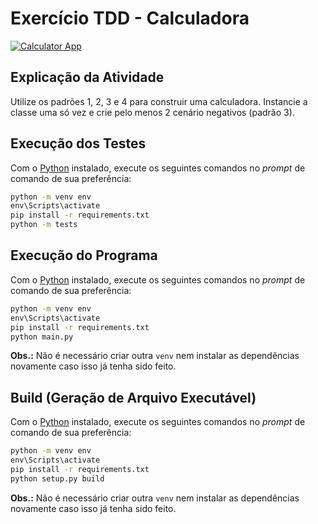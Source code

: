# Exercício TDD - Calculadora

[![Calculator App](https://github.com/bio353/github-actions/actions/workflows/python-app.yml/badge.svg)](https://github.com/bio353/github-actions/actions/workflows/python-app.yml)

## Explicação da Atividade

Utilize os padrões 1, 2, 3 e 4 para construir uma calculadora. Instancie a classe uma só vez e crie pelo menos 2 cenário negativos (padrão 3).

## Execução dos Testes

Com o [Python](https://www.python.org/downloads/) instalado, execute os seguintes comandos no _prompt_ de comando de sua preferência:

```cmd
python -m venv env
env\Scripts\activate
pip install -r requirements.txt
python -m tests
```

## Execução do Programa

Com o [Python](https://www.python.org/downloads/) instalado, execute os seguintes comandos no _prompt_ de comando de sua preferência:

```cmd
python -m venv env
env\Scripts\activate
pip install -r requirements.txt
python main.py
```

**Obs.:** Não é necessário criar outra `venv` nem instalar as dependências novamente caso isso já tenha sido feito.

## Build (Geração de Arquivo Executável)

Com o [Python](https://www.python.org/downloads/) instalado, execute os seguintes comandos no _prompt_ de comando de sua preferência:

```cmd
python -m venv env
env\Scripts\activate
pip install -r requirements.txt
python setup.py build
```

**Obs.:** Não é necessário criar outra `venv` nem instalar as dependências novamente caso isso já tenha sido feito.
